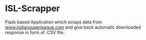 # ISL-Scrapper
Flask based Application which scraps data from www.indiansuperleague.com and give back automatic downloaded response in form of .CSV file. 
